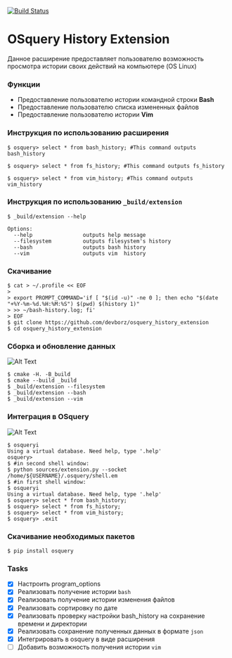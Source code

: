 [![Build Status](https://travis-ci.com/devborz/osquery_history_extension.svg?token=rrbTiACLSyD7Yjcuyygg&branch=master)](https://travis-ci.com/devborz/osquery_history_extension)

# OSquery History Extension

Данное расширение предоставляет пользователю возможность просмотра истории
своих действий на компьютере (OS Linux)

### Функции

* Предоставление пользователю истории командной строки **Bash**
* Предоставление пользователю списка измененных файлов
* Предоставление пользователю истории **Vim**

### Инструкция по использованию расширения

```ShellSession
$ osquery> select * from bash_history; #This command outputs bash_history

$ osquery> select * from fs_history; #This command outputs fs_history

$ osquery> select * from vim_history; #This command outputs vim_history
```
### Инструкция по использованию `_build/extension`

```ShellSession
$ _build/extension --help

Options:
  --help                outputs help message
  --filesystem          outputs filesystem's history
  --bash                outputs bash history
  --vim                 outputs vim  history
```

### Скачивание

```ShellSession
$ cat > ~/.profile << EOF
>
> export PROMPT_COMMAND='if [ "$(id -u)" -ne 0 ]; then echo "$(date "+%Y-%m-%d.%H:%M:%S") $(pwd) $(history 1)"
> >> ~/bash-history.log; fi'
> EOF
$ git clone https://github.com/devborz/osquery_history_extension
$ cd osquery_history_extension
```
### Сборка и обновление данных
![Alt Text](https://github.com/devborz/osquery_history_extension/blob/master/images/extension-building-saving.gif)
```ShellSession
$ cmake -H. -B_build
$ cmake --build _build
$ _build/extension --filesystem
$ _build/extension --bash
$ _build/extension --vim
```
### Интеграция в OSquery
![Alt Text](https://github.com/devborz/osquery_history_extension/blob/master/images/extension-osquery.gif)
```ShellSession
$ osqueryi
Using a virtual database. Need help, type '.help'
osquery>
$ #in second shell window:
$ python sources/extension.py --socket /home/${USERNAME}/.osquery/shell.em
$ #in first shell window:
$ osqueryi
Using a virtual database. Need help, type '.help'
$ osquery> select * from bash_history;
$ osquery> select * from fs_history;
$ osquery> select * from vim_history;
$ osquery> .exit
```

### Cкачивание необходимых пакетов

```ShellSession
$ pip install osquery
```
### Tasks

- [x] Настроить program_options
- [x] Реализовать получение истории `bash`
- [x] Реализовать получение истории изменения файлов
- [x] Реализовать сортировку по дате
- [x] Реализовать проверку настройки bash_history на сохранение времени и директории
- [x] Реализовать сохрaнение полученных данных в формате `json`
- [x] Интегрировать в osquery в виде расширения
- [ ] Добавить возможность получения истории `vim`
